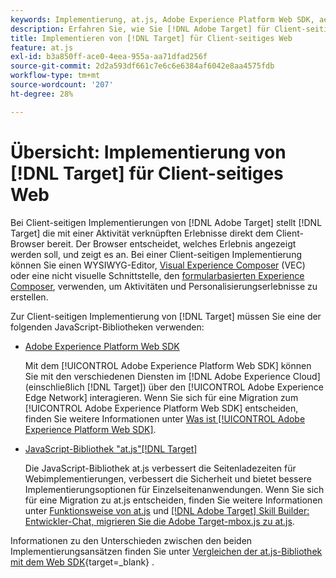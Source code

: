 ```yaml
---
keywords: Implementierung, at.js, Adobe Experience Platform Web SDK, aep Web SDK
description: Erfahren Sie, wie Sie [!DNL Adobe Target] für Client-seitiges Web mit der JavaScript-Bibliothek "at.js"oder dem [!DNL Adobe Experience Platform Web SDK] (AEP Web SDK) implementieren.
title: Implementieren von [!DNL Target] für Client-seitiges Web
feature: at.js
exl-id: b3a850ff-ace0-4eea-955a-aa71dfad256f
source-git-commit: 2d2a593df661c7e6c6e6384af6042e8aa4575fdb
workflow-type: tm+mt
source-wordcount: '207'
ht-degree: 28%

---
```


# Übersicht: Implementierung von [!DNL Target] für Client-seitiges Web

Bei Client-seitigen Implementierungen von [!DNL Adobe Target] stellt [!DNL Target] die mit einer Aktivität verknüpften Erlebnisse direkt dem Client-Browser bereit. Der Browser entscheidet, welches Erlebnis angezeigt werden soll, und zeigt es an. Bei einer Client-seitigen Implementierung können Sie einen WYSIWYG-Editor, [Visual Experience Composer](https://experienceleague.adobe.com/docs/target/using/experiences/vec/visual-experience-composer.html) (VEC) oder eine nicht visuelle Schnittstelle, den [formularbasierten Experience Composer](https://experienceleague.adobe.com/docs/target/using/experiences/form-experience-composer.html), verwenden, um Aktivitäten und Personalisierungserlebnisse zu erstellen.

Zur Client-seitigen Implementierung von [!DNL Target] müssen Sie eine der folgenden JavaScript-Bibliotheken verwenden:

* [Adobe Experience Platform Web SDK](/help/dev/implement/client-side/aep-web-sdk.md)

  Mit dem [!UICONTROL Adobe Experience Platform Web SDK] können Sie mit den verschiedenen Diensten im [!DNL Adobe Experience Cloud] (einschließlich [!DNL Target]) über den [!UICONTROL Adobe Experience Edge Network] interagieren. Wenn Sie sich für eine Migration zum [!UICONTROL Adobe Experience Platform Web SDK] entscheiden, finden Sie weitere Informationen unter [Was ist [!UICONTROL Adobe Experience Platform Web SDK]](/help/dev/implement/client-side/aep-web-sdk.md).

* [JavaScript-Bibliothek &quot;at.js&quot;[!DNL Target]](/help/dev/implement/client-side/atjs/how-atjs-works/overview.md)

  Die JavaScript-Bibliothek at.js verbessert die Seitenladezeiten für Webimplementierungen, verbessert die Sicherheit und bietet bessere Implementierungsoptionen für Einzelseitenanwendungen. Wenn Sie sich für eine Migration zu at.js entscheiden, finden Sie weitere Informationen unter [Funktionsweise von at.js](/help/dev/implement/client-side/atjs/how-atjs-works/overview.md) und [[!DNL Adobe Target] Skill Builder: Entwickler-Chat, migrieren Sie die Adobe Target-mbox.js zu at.js](https://seminars.adobeconnect.com/ptdo6mfo6qn6/?proto=true).


Informationen zu den Unterschieden zwischen den beiden Implementierungsansätzen finden Sie unter [Vergleichen der at.js-Bibliothek mit dem Web SDK](https://experienceleague.adobe.com/en/docs/experience-platform/web-sdk/personalization/adobe-target/web-sdk-atjs-comparison){target=_blank} .